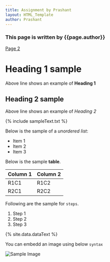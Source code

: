 ```yaml
---
title: Assignment by Prashant
layout: HTML_Template
author: Prashant
---
```


### This page is written by {{page.author}}

[Page 2](./Page2.html)

# Heading 1 sample

Above line shows an example of **Heading 1**

## Heading 2 sample

Above line shows an example of *Heading 2*

{% include sampleText.txt %}

Below is the sample of a *unordered list*:

* Item 1
* Item 2
* Item 3

Below is the sample **table**.

| Column 1 | Column 2 |
|---|---|
| R1C1 | R1C2 |
| R2C1 | R2C2 |

Following are the sample for `steps`.

1. Step 1
2. Step 2
3. Step 3

{% site.data.dataText %}

You can embedd an image using below `syntax`

![Sample Image](https://cdn.pixabay.com/photo/2015/04/19/08/32/marguerite-729510_960_720.jpg)
